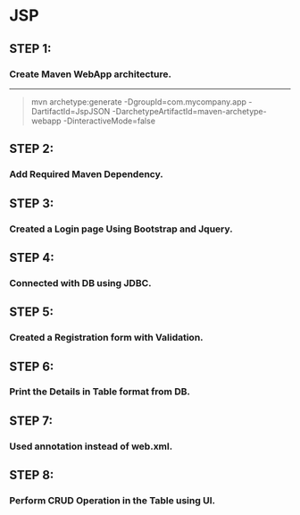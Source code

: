 # JSP

## STEP 1:

### Create Maven WebApp architecture.
---

> mvn archetype:generate -DgroupId=com.mycompany.app -DartifactId=JspJSON -DarchetypeArtifactId=maven-archetype-webapp -DinteractiveMode=false

## STEP 2:

### Add Required Maven Dependency.

## STEP 3:

### Created a Login page Using Bootstrap and Jquery.

## STEP 4:

### Connected with DB using JDBC.

## STEP 5:

### Created a Registration form with Validation.

## STEP 6:

### Print the Details in Table format from DB.

## STEP 7:

### Used annotation instead of web.xml.

## STEP 8:

### Perform CRUD Operation in the Table using UI.






